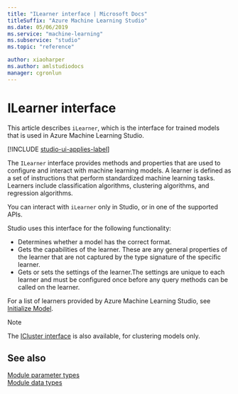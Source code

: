 ```yaml
---
title: "ILearner interface | Microsoft Docs"
titleSuffix: "Azure Machine Learning Studio"
ms.date: 05/06/2019
ms.service: "machine-learning"
ms.subservice: "studio"
ms.topic: "reference"

author: xiaoharper
ms.author: amlstudiodocs
manager: cgronlun
---
```

# ILearner interface

This article describes `iLearner`, which is the interface for trained models that is used in Azure Machine Learning Studio.

[!INCLUDE [studio-ui-applies-label](../includes/studio-ui-applies-label.md)]

The `ILearner` interface provides methods and properties that are used to configure and interact with machine learning models. A learner is defined as a set of instructions that perform standardized machine learning tasks. Learners include classification algorithms, clustering algorithms, and regression algorithms.

You can interact with `iLearner` only in Studio, or in one of the supported APIs.

Studio uses this interface for the following functionality:

+ Determines whether a model has the correct format.
+ Gets the capabilities of the learner. These are any general properties of the learner that are not captured by the type signature of the specific learner.
+ Gets or sets the settings of the learner.The settings are unique to each learner and must be configured once before any query methods can be called on the learner.

For a list of learners provided by Azure Machine Learning Studio, see [Initialize Model](machine-learning-initialize-model.md).  

> [!NOTE]
> The [ICluster interface](icluster-interface.md) is also available, for clustering models only.

## See also

 [Module parameter types](machine-learning-module-parameter-types.md)   
 [Module data types](machine-learning-module-data-types.md)
